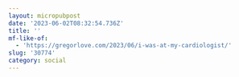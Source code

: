 ```yaml
---
layout: micropubpost
date: '2023-06-02T08:32:54.736Z'
title: ''
mf-like-of:
  - 'https://gregorlove.com/2023/06/i-was-at-my-cardiologist/'
slug: '30774'
category: social
---
```

